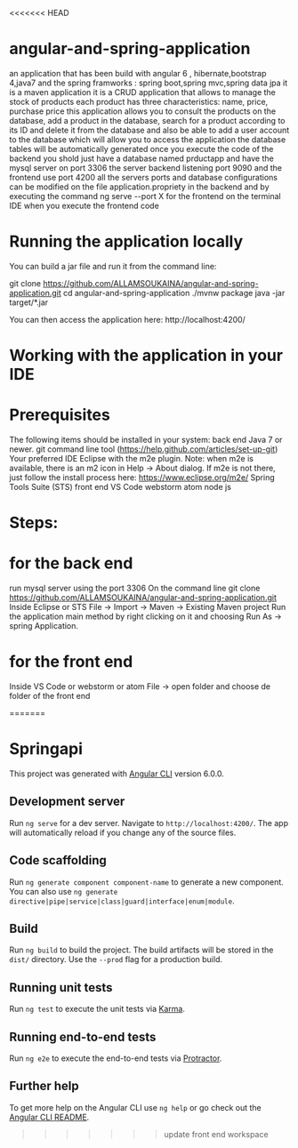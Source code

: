 <<<<<<< HEAD
# angular-and-spring-application
an application that has been build with angular 6 , hibernate,bootstrap 4,java7 and  the spring framworks : spring boot,spring mvc,spring data jpa
it is a maven application
it is a CRUD application that allows to manage the stock of products
each product has three characteristics: name, price, purchase price
this application allows you to consult the products on the database, add a product in the database, search for a product according to its ID and delete it from the database and also be able to add a user account to the database which will allow you to access the application
the database tables will be automatically generated once you execute the code of the backend you shold just have a database named prductapp and have the mysql server on port 3306
the server backend listening port 9090 and the frontend use port 4200
all the servers ports  and database configurations  can be modified on the file application.propriety in the backend and by executing the command ng serve --port X for the frontend on the terminal IDE when you execute the frontend code  


# Running the application locally

You can build a jar file and run it from the command line:

git clone https://github.com/ALLAMSOUKAINA/angular-and-spring-application.git
cd angular-and-spring-application
./mvnw package
java -jar target/*.jar

You can then access the application here: http://localhost:4200/


# Working with the application in your IDE

# Prerequisites
The following items should be installed in your system:
back end
Java 7 or newer.
git command line tool (https://help.github.com/articles/set-up-git)
Your preferred IDE
Eclipse with the m2e plugin. Note: when m2e is available, there is an m2 icon in Help -> About dialog. If m2e is not there, just follow the install process here: https://www.eclipse.org/m2e/
Spring Tools Suite (STS)
front end
VS Code
webstorm
atom
node js
# Steps:
# for the back end 
run mysql server using the  port 3306
On the command line
git clone https://github.com/ALLAMSOUKAINA/angular-and-spring-application.git
Inside Eclipse or STS
File -> Import -> Maven -> Existing Maven project
Run the application main method by right clicking on it and choosing Run As -> spring Application.
# for the front end 
Inside VS Code or webstorm or  atom
File -> open folder and choose de folder of the front end 

 
 





=======
# Springapi

This project was generated with [Angular CLI](https://github.com/angular/angular-cli) version 6.0.0.

## Development server

Run `ng serve` for a dev server. Navigate to `http://localhost:4200/`. The app will automatically reload if you change any of the source files.

## Code scaffolding

Run `ng generate component component-name` to generate a new component. You can also use `ng generate directive|pipe|service|class|guard|interface|enum|module`.

## Build

Run `ng build` to build the project. The build artifacts will be stored in the `dist/` directory. Use the `--prod` flag for a production build.

## Running unit tests

Run `ng test` to execute the unit tests via [Karma](https://karma-runner.github.io).

## Running end-to-end tests

Run `ng e2e` to execute the end-to-end tests via [Protractor](http://www.protractortest.org/).

## Further help

To get more help on the Angular CLI use `ng help` or go check out the [Angular CLI README](https://github.com/angular/angular-cli/blob/master/README.md).
>>>>>>> update front end workspace

